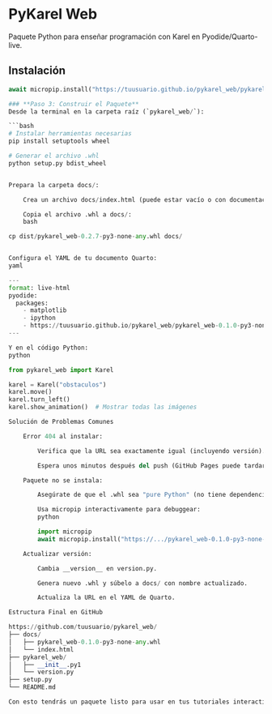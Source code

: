 # PyKarel Web

Paquete Python para enseñar programación con Karel en Pyodide/Quarto-live.

## Instalación
```python
await micropip.install("https://tuusuario.github.io/pykarel_web/pykarel_web-0.1.0-py3-none-any.whl")

### **Paso 3: Construir el Paquete**
Desde la terminal en la carpeta raíz (`pykarel_web/`):

```bash
# Instalar herramientas necesarias
pip install setuptools wheel

# Generar el archivo .whl
python setup.py bdist_wheel


Prepara la carpeta docs/:

    Crea un archivo docs/index.html (puede estar vacío o con documentación).

    Copia el archivo .whl a docs/:
    bash

cp dist/pykarel_web-0.2.7-py3-none-any.whl docs/


Configura el YAML de tu documento Quarto:
yaml

---
format: live-html
pyodide:
  packages:
    - matplotlib
    - ipython
    - https://tuusuario.github.io/pykarel_web/pykarel_web-0.1.0-py3-none-any.whl
---

Y en el código Python:
python

from pykarel_web import Karel

karel = Karel("obstaculos")
karel.move()
karel.turn_left()
karel.show_animation()  # Mostrar todas las imágenes

Solución de Problemas Comunes

    Error 404 al instalar:

        Verifica que la URL sea exactamente igual (incluyendo versión).

        Espera unos minutos después del push (GitHub Pages puede tardar en actualizar).

    Paquete no se instala:

        Asegúrate de que el .whl sea "pure Python" (no tiene dependencias nativas).

        Usa micropip interactivamente para debuggear:
        python

        import micropip
        await micropip.install("https://.../pykarel_web-0.1.0-py3-none-any.whl")

    Actualizar versión:

        Cambia __version__ en version.py.

        Genera nuevo .whl y súbelo a docs/ con nombre actualizado.

        Actualiza la URL en el YAML de Quarto.

Estructura Final en GitHub

https://github.com/tuusuario/pykarel_web/
├── docs/
│   ├── pykarel_web-0.1.0-py3-none-any.whl
│   └── index.html
├── pykarel_web/
│   ├── __init__.py1
│   └── version.py
├── setup.py
└── README.md

Con esto tendrás un paquete listo para usar en tus tutoriales interactivos. ¡El archivo .whl estará disponible públicamente para que Pyodide lo instale directamente desde GitHub Pages!    